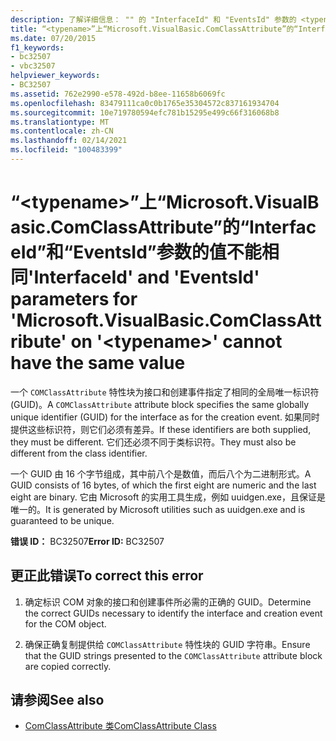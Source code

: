 ```yaml
---
description: 了解详细信息： "" 的 "InterfaceId" 和 "EventsId" 参数的 <typename> 值不能相同
title: “<typename>”上“Microsoft.VisualBasic.ComClassAttribute”的“InterfaceId”和“EventsId”参数的值不能相同
ms.date: 07/20/2015
f1_keywords:
- bc32507
- vbc32507
helpviewer_keywords:
- BC32507
ms.assetid: 762e2990-e578-492d-b8ee-11658b6069fc
ms.openlocfilehash: 83479111ca0c0b1765e35304572c837161934704
ms.sourcegitcommit: 10e719780594efc781b15295e499c66f316068b8
ms.translationtype: MT
ms.contentlocale: zh-CN
ms.lasthandoff: 02/14/2021
ms.locfileid: "100483399"
---
```

# <a name="interfaceid-and-eventsid-parameters-for-microsoftvisualbasiccomclassattribute-on-typename-cannot-have-the-same-value"></a><span data-ttu-id="493a9-103">“\<typename>”上“Microsoft.VisualBasic.ComClassAttribute”的“InterfaceId”和“EventsId”参数的值不能相同</span><span class="sxs-lookup"><span data-stu-id="493a9-103">'InterfaceId' and 'EventsId' parameters for 'Microsoft.VisualBasic.ComClassAttribute' on '\<typename>' cannot have the same value</span></span>

<span data-ttu-id="493a9-104">一个 `COMClassAttribute` 特性块为接口和创建事件指定了相同的全局唯一标识符 (GUID)。</span><span class="sxs-lookup"><span data-stu-id="493a9-104">A `COMClassAttribute` attribute block specifies the same globally unique identifier (GUID) for the interface as for the creation event.</span></span> <span data-ttu-id="493a9-105">如果同时提供这些标识符，则它们必须有差异。</span><span class="sxs-lookup"><span data-stu-id="493a9-105">If these identifiers are both supplied, they must be different.</span></span> <span data-ttu-id="493a9-106">它们还必须不同于类标识符。</span><span class="sxs-lookup"><span data-stu-id="493a9-106">They must also be different from the class identifier.</span></span>  
  
 <span data-ttu-id="493a9-107">一个 GUID 由 16 个字节组成，其中前八个是数值，而后八个为二进制形式。</span><span class="sxs-lookup"><span data-stu-id="493a9-107">A GUID consists of 16 bytes, of which the first eight are numeric and the last eight are binary.</span></span> <span data-ttu-id="493a9-108">它由 Microsoft 的实用工具生成，例如 uuidgen.exe，且保证是唯一的。</span><span class="sxs-lookup"><span data-stu-id="493a9-108">It is generated by Microsoft utilities such as uuidgen.exe and is guaranteed to be unique.</span></span>  
  
 <span data-ttu-id="493a9-109">**错误 ID：** BC32507</span><span class="sxs-lookup"><span data-stu-id="493a9-109">**Error ID:** BC32507</span></span>  
  
## <a name="to-correct-this-error"></a><span data-ttu-id="493a9-110">更正此错误</span><span class="sxs-lookup"><span data-stu-id="493a9-110">To correct this error</span></span>  
  
1. <span data-ttu-id="493a9-111">确定标识 COM 对象的接口和创建事件所必需的正确的 GUID。</span><span class="sxs-lookup"><span data-stu-id="493a9-111">Determine the correct GUIDs necessary to identify the interface and creation event for the COM object.</span></span>  
  
2. <span data-ttu-id="493a9-112">确保正确复制提供给 `COMClassAttribute` 特性块的 GUID 字符串。</span><span class="sxs-lookup"><span data-stu-id="493a9-112">Ensure that the GUID strings presented to the `COMClassAttribute` attribute block are copied correctly.</span></span>  
  
## <a name="see-also"></a><span data-ttu-id="493a9-113">请参阅</span><span class="sxs-lookup"><span data-stu-id="493a9-113">See also</span></span>

- [<span data-ttu-id="493a9-114">ComClassAttribute 类</span><span class="sxs-lookup"><span data-stu-id="493a9-114">ComClassAttribute Class</span></span>](xref:Microsoft.VisualBasic.ComClassAttribute)
